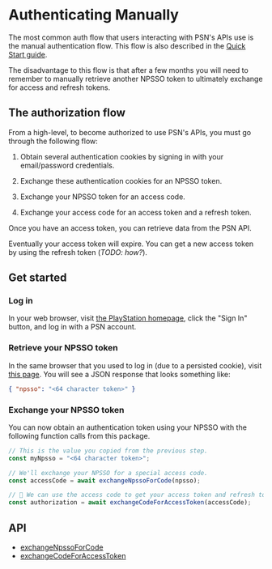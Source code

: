 # Authenticating Manually

The most common auth flow that users interacting with PSN's APIs use is the manual authentication flow. This flow is also described in the [Quick Start guide](/#quick-start).

The disadvantage to this flow is that after a few months you will need to remember to manually retrieve another NPSSO token to ultimately exchange for access and refresh tokens.

## The authorization flow

From a high-level, to become authorized to use PSN's APIs, you must go through the following flow:

1. Obtain several authentication cookies by signing in with your email/password credentials.

2. Exchange these authentication cookies for an NPSSO token.

3. Exchange your NPSSO token for an access code.

4. Exchange your access code for an access token and a refresh token.

Once you have an access token, you can retrieve data from the PSN API.

Eventually your access token will expire. You can get a new access token by using the refresh token (_TODO: how?_).

## Get started

### Log in

In your web browser, visit [the PlayStation homepage](https://www.playstation.com/), click the "Sign In" button, and log in with a PSN account.

### Retrieve your NPSSO token

In the same browser that you used to log in (due to a persisted cookie), visit [this page](https://ca.account.sony.com/api/v1/ssocookie). You will see a JSON response that looks something like:

```json
{ "npsso": "<64 character token>" }
```

### Exchange your NPSSO token

You can now obtain an authentication token using your NPSSO with the following function calls from this package.

```ts
// This is the value you copied from the previous step.
const myNpsso = "<64 character token>";

// We'll exchange your NPSSO for a special access code.
const accessCode = await exchangeNpssoForCode(npsso);

// 🚀 We can use the access code to get your access token and refresh token.
const authorization = await exchangeCodeForAccessToken(accessCode);
```

## API

- [exchangeNpssoForCode](/api-docs/authentication#exchangenpssoforcode)
- [exchangeCodeForAccessToken](/api-docs/authentication#exchangecodeforaccesstoken)

